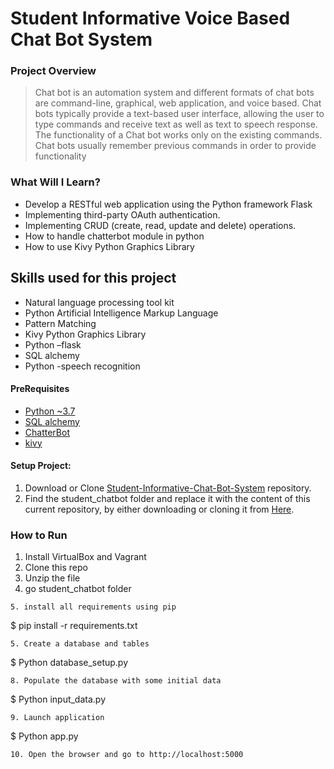 # Student Informative Voice Based Chat Bot System 
### Project Overview
>Chat bot is an automation system and different formats of chat bots are command-line, graphical, web application, and voice based. Chat bots typically provide a text-based user interface, allowing the user to type commands and receive text as well as text to speech response. The functionality of a Chat bot works only on the existing commands. Chat bots  usually remember previous commands in order to provide functionality


### What Will I Learn?
  * Develop a RESTful web application using the Python framework Flask
  * Implementing third-party OAuth authentication.
  * Implementing CRUD (create, read, update and delete) operations.
  * How to handle chatterbot module in python
  * How to use Kivy Python Graphics Library 

## Skills used for this project
- Natural language processing tool kit
- Python Artificial Intelligence Markup Language
- Pattern Matching
- Kivy Python Graphics Library
- Python –flask
- SQL alchemy
- Python -speech recognition


#### PreRequisites
  * [Python ~3.7](https://www.python.org/)
  * [SQL alchemy](https://www.sqlalchemy.org/)
  * [ChatterBot](https://chatterbot.readthedocs.io/en/stable/)
  * [kivy](kivy.org)
  
#### Setup Project:
  1. Download or Clone [Student-Informative-Chat-Bot-System](Student-Informative-Chat-Bot-System) repository.
  2. Find the student_chatbot folder and replace it with the content of this current repository, by either downloading or cloning it from [Here](https://github.com/satheeshg/https://github.com/satheesh22g/Student-Informative-Chat-Bot-System).

### How to Run
1. Install VirtualBox and Vagrant
2. Clone this repo
3. Unzip the file
4. go student_chatbot folder
```
5. install all requirements using pip 
```
$ pip install -r requirements.txt
```
5. Create a database and tables 
```
$ Python database_setup.py
```
8. Populate the database with some initial data
```
$ Python input_data.py
```
9. Launch application
```
$ Python app.py
```
10. Open the browser and go to http://localhost:5000


```
